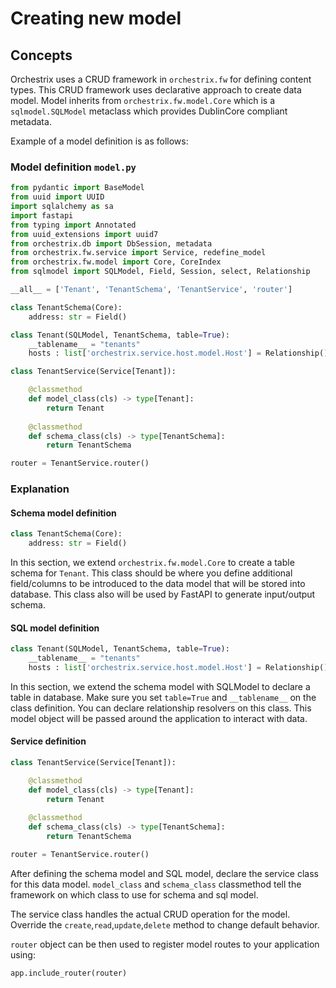 # Creating new model

## Concepts

Orchestrix uses a CRUD framework in `orchestrix.fw` for defining content types. This CRUD framework
uses declarative approach to create data model. Model inherits from `orchestrix.fw.model.Core`
which is a `sqlmodel.SQLModel` metaclass which provides DublinCore compliant metadata.

Example of a model definition is as follows:

### Model definition `model.py`

```python
from pydantic import BaseModel
from uuid import UUID
import sqlalchemy as sa
import fastapi
from typing import Annotated
from uuid_extensions import uuid7
from orchestrix.db import DbSession, metadata
from orchestrix.fw.service import Service, redefine_model
from orchestrix.fw.model import Core, CoreIndex
from sqlmodel import SQLModel, Field, Session, select, Relationship

__all__ = ['Tenant', 'TenantSchema', 'TenantService', 'router']

class TenantSchema(Core):
    address: str = Field()

class Tenant(SQLModel, TenantSchema, table=True):
    __tablename__ = "tenants"
    hosts : list['orchestrix.service.host.model.Host'] = Relationship() # type: ignore

class TenantService(Service[Tenant]):

    @classmethod
    def model_class(cls) -> type[Tenant]:
        return Tenant
    
    @classmethod
    def schema_class(cls) -> type[TenantSchema]:
        return TenantSchema

router = TenantService.router()
```

### Explanation

#### Schema model definition

```python
class TenantSchema(Core):
    address: str = Field()
```

In this section, we extend `orchestrix.fw.model.Core` to create a table schema
for `Tenant`. This class should be where you define additional field/columns to 
be introduced to the data model that will be stored into database. This 
class also will be used by FastAPI to generate input/output schema.

#### SQL model definition

```python
class Tenant(SQLModel, TenantSchema, table=True):
    __tablename__ = "tenants"
    hosts : list['orchestrix.service.host.model.Host'] = Relationship() # type: ignore
```

In this section, we extend the schema model with SQLModel to declare a table in database.
Make sure you set `table=True` and `__tablename__` on the class definition. 
You can declare relationship resolvers on this class. This model object will be passed
around the application to interact with data.

#### Service definition

```python
class TenantService(Service[Tenant]):

    @classmethod
    def model_class(cls) -> type[Tenant]:
        return Tenant
    
    @classmethod
    def schema_class(cls) -> type[TenantSchema]:
        return TenantSchema

router = TenantService.router()
```

After defining the schema model and SQL model, declare the service class for
this data model. `model_class` and `schema_class` classmethod tell the framework
on which class to use for schema and sql model. 

The service class handles the actual CRUD operation for the model. Override the 
`create`,`read`,`update`,`delete` method to change default behavior.

`router` object can be then used to register model routes to your application
using:

```
app.include_router(router)
```
